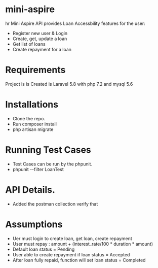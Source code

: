# mini-aspire
hr
Mini Aspire API provides Loan Accessbility features for the user:

* Register new user & Login
* Create, get, update a loan
* Get list of loans
* Create repayment for a loan

# Requirements
Project is is Created is Laravel 5.8 with php 7.2 and mysql 5.6

# Installations

 * Clone the repo.
 * Run composer install
 * php artisan migrate

# Running Test Cases
 * Test Cases can be run by the phpunit.
 * phpunit --filter LoanTest

# API Details.

 * Added the postman collection verify that

# Assumptions 
 * Uer must login to create loan, get loan, create repayment
 * User must repay : amount + (interest_rate/100 * duration * amount)
 * Default loan status = Pending
 * User able to create repayment if loan status = Accepted
 * After loan fully repaid, function will set loan status = Completed
